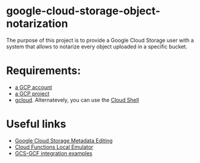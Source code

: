 # google-cloud-storage-object-notarization

The purpose of this project is to provide a Google Cloud Storage user with a system that allows to notarize every object uploaded in a specific bucket.

# Requirements:
- [a GCP account](https://cloud.google.com/free/)
- [a GCP project](https://cloud.google.com/resource-manager/docs/creating-managing-projects#creating_a_project)
- [gcloud](https://cloud.google.com/sdk/downloads). Alternatevely, you can use the [Cloud Shell](https://cloud.google.com/shell/docs/starting-cloud-shell)

# Useful links
- [Google Cloud Storage Metadata Editing](https://cloud.google.com/storage/docs/viewing-editing-metadata)
- [Cloud Functions Local Emulator](https://cloud.google.com/functions/docs/emulator)
- [GCS-GCF integration examples](https://cloud.google.com/functions/docs/tutorials/storage)
